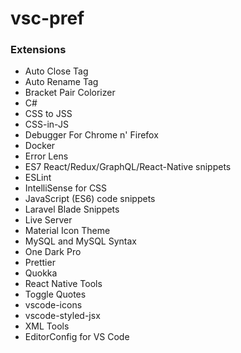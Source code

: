 # vsc-pref
### Extensions
<ul>
  <li>Auto Close Tag</li>
  <li>Auto Rename Tag</li>
  <li>Bracket Pair Colorizer</li>
  <li>C#</li>
  <li>CSS to JSS</li>
  <li>CSS-in-JS</li>
  <li>Debugger For Chrome n' Firefox</li>
  <li>Docker</li>
  <li>Error Lens</li>
  <li>ES7 React/Redux/GraphQL/React-Native snippets
</li>
  <li>ESLint</li>
  <li>IntelliSense for CSS</li>
  <li>JavaScript (ES6) code snippets</li>
  <li>Laravel Blade Snippets</li>
  <li>Live Server</li>
  <li>Material Icon Theme</li>
  <li>MySQL and MySQL Syntax</li>
  <li>One Dark Pro</li>
  <li>Prettier</li>
  <li>Quokka</li>
  <li>React Native Tools</li>
  <li>Toggle Quotes</li>
  <li>vscode-icons</li>
  <li>vscode-styled-jsx</li>
  <li>XML Tools</li>
  <li>EditorConfig for VS Code</li>
</ul>
